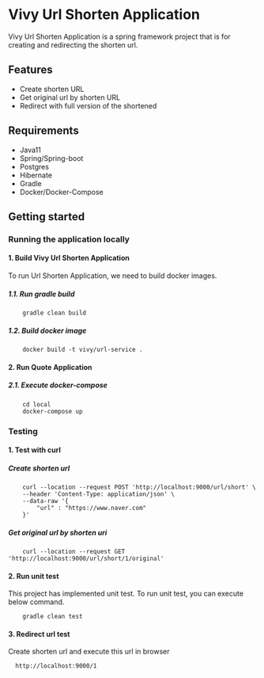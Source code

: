 # Vivy Url Shorten Application

Vivy Url Shorten Application is a spring framework project that is for creating and redirecting the shorten url.

## Features
- Create shorten URL
- Get original url by shorten URL
- Redirect with full version of the shortened

## Requirements
* Java11
* Spring/Spring-boot
* Postgres
* Hibernate
* Gradle
* Docker/Docker-Compose

## Getting started

### Running the application locally

#### 1. Build Vivy Url Shorten Application

To run Url Shorten Application, we need to build docker images.

##### 1.1. Run gradle build
```
    gradle clean build
```

##### 1.2. Build docker image
```
    docker build -t vivy/url-service .
```

#### 2. Run Quote Application

##### 2.1. Execute docker-compose
```
    cd local
    docker-compose up
```
### Testing

#### 1. Test with curl
##### Create shorten url
```
    curl --location --request POST 'http://localhost:9000/url/short' \
    --header 'Content-Type: application/json' \
    --data-raw '{
        "url" : "https://www.naver.com"
    }'
```

##### Get original url by shorten uri

```
    curl --location --request GET 'http://localhost:9000/url/short/1/original'
```

#### 2. Run unit test

This project has implemented unit test.
To run unit test, you can execute below command.
```
    gradle clean test 
```

#### 3. Redirect url test

Create shorten url and execute this url in browser
```
  http://localhost:9000/1
```